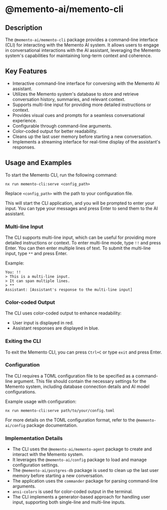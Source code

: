 # @memento-ai/memento-cli

## Description
The `@memento-ai/memento-cli` package provides a command-line interface (CLI) for interacting with the Memento AI system. It allows users to engage in conversational interactions with the AI assistant, leveraging the Memento system's capabilities for maintaining long-term context and coherence.

## Key Features
- Interactive command-line interface for conversing with the Memento AI assistant.
- Utilizes the Memento system's database to store and retrieve conversation history, summaries, and relevant context.
- Supports multi-line input for providing more detailed instructions or context.
- Provides visual cues and prompts for a seamless conversational experience.
- Configurable through command-line arguments.
- Color-coded output for better readability.
- Cleans up the last user memory before starting a new conversation.
- Implements a streaming interface for real-time display of the assistant's responses.

## Usage and Examples

To start the Memento CLI, run the following command:

```
nx run memento-cli:serve <config_path>
```

Replace `<config_path>` with the path to your configuration file.

This will start the CLI application, and you will be prompted to enter your input. You can type your messages and press Enter to send them to the AI assistant.

### Multi-line Input
The CLI supports multi-line input, which can be useful for providing more detailed instructions or context. To enter multi-line mode, type `!!` and press Enter. You can then enter multiple lines of text. To submit the multi-line input, type `**` and press Enter.

Example:

```
You: !!
> This is a multi-line input.
> It can span multiple lines.
> **
Assistant: [Assistant's response to the multi-line input]
```

### Color-coded Output
The CLI uses color-coded output to enhance readability:
- User input is displayed in red.
- Assistant responses are displayed in blue.

### Exiting the CLI
To exit the Memento CLI, you can press `Ctrl+C` or type `exit` and press Enter.

### Configuration
The CLI requires a TOML configuration file to be specified as a command-line argument. This file should contain the necessary settings for the Memento system, including database connection details and AI model configurations.

Example usage with configuration:

```
nx run memento-cli:serve path/to/your/config.toml
```

For more details on the TOML configuration format, refer to the `@memento-ai/config` package documentation.

### Implementation Details
- The CLI uses the `@memento-ai/memento-agent` package to create and interact with the Memento system.
- It leverages the `@memento-ai/config` package to load and manage configuration settings.
- The `@memento-ai/postgres-db` package is used to clean up the last user memory before starting a new conversation.
- The application uses the `commander` package for parsing command-line arguments.
- `ansi-colors` is used for color-coded output in the terminal.
- The CLI implements a generator-based approach for handling user input, supporting both single-line and multi-line inputs.

